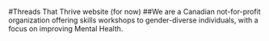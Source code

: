 #Threads That Thrive website (for now)
##We are a Canadian not-for-profit organization offering skills workshops to gender-diverse individuals, with a focus on improving Mental Health.
